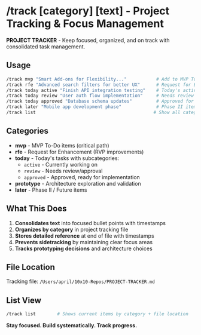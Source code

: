 # /track [category] [text] - Project Tracking & Focus Management

**PROJECT TRACKER** - Keep focused, organized, and on track with consolidated task management.

## Usage
```bash
/track mvp "Smart Add-ons for Flexibility..."           # Add to MVP To-Do
/track rfe "Advanced search filters for better UX"      # Request for Enhancement  
/track today active "Finish API integration testing"    # Today's active work
/track today review "User auth flow implementation"     # Needs review
/track today approved "Database schema updates"         # Approved for next
/track later "Mobile app development phase"             # Phase II items
/track list                                            # Show all categories & file location
```

## Categories
- **mvp** - MVP To-Do items (critical path)
- **rfe** - Request for Enhancement (RVP improvements)  
- **today** - Today's tasks with subcategories:
  - `active` - Currently working on
  - `review` - Needs review/approval
  - `approved` - Approved, ready for implementation
- **prototype** - Architecture exploration and validation
- **later** - Phase II / Future items

## What This Does
1. **Consolidates text** into focused bullet points with timestamps
2. **Organizes by category** in project tracking file
3. **Stores detailed reference** at end of file with timestamps
4. **Prevents sidetracking** by maintaining clear focus areas
5. **Tracks prototyping decisions** and architecture choices

## File Location
Tracking file: `/Users/april/10x10-Repos/PROJECT-TRACKER.md`

## List View
```bash
/track list        # Shows current items by category + file location
```

**Stay focused. Build systematically. Track progress.**